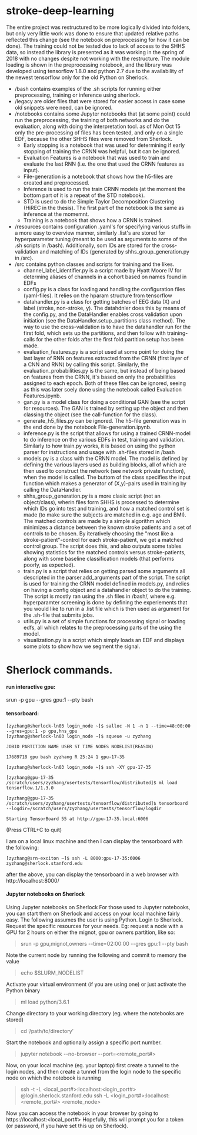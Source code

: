 # stroke-deep-learning
The entire project was restructured to be more logically divided into folders, but only very little work was done to ensure that updated relative paths reflected this change (see the notebook on preprocessing for how it can be done). The training could not be tested due to lack of access to the SHHS data, so instead the library is presented as it was working in the spring of 2018 with no changes despite not working with the restructure. The module loading is shown in the preprocessing notebook, and the library was developed using tensorflow 1.8.0 and python 2.7 due to the availability of the newest tensorflow only for the old Python on Sherlock.

* /bash contains examples of the .sh scripts for running either preprocessing, training or inference using sherlock.
* /legacy are older files that were stored for easier access in case some old snippets were need, can be ignored.
* /notebooks contains some Jupyter notebooks that (at some point) could run the preprocessing, the training of both networks and do the evaluation, along with doing the interpretation tool. as of Mon Oct 15 only the pre-processing of files has been tested, and only on a single EDF, because the other SHHS files were removed from Sherlock.
  * Early stopping is a notebook that was used for determining if early stopping of training the CRNN was helpful, but it can be ignored.
  * Evaluation Features is a notebook that was used to train and evaluate the last RNN (i.e. the one that used the CRNN features as input). 
  * File-generation is a notebook that shows how the h5-files are created and preprocessed.
  * Inference is used to run the train CRNN models (at the moment the bottom part of it is a repeat of the STD notebook).
  * STD is used to do the Simple Taylor Decomposition Clustering (HiREC in the thesis). The first part of the notebook is the same as inference at the momemnt. 
  * Training is a notebook that shows how a CRNN is trained. 
* /resources contains configuration .yaml's for specifying various stuffs in a more easy to overview manner, similarly .list's are stored for hyperparameter tuning (meant to be used as arguments to some of the .sh scripts in /bash). Additionally, som IDs are stored for the cross-validation and matching of IDs (generated by shhs_group_generation.py in /src). 
* /src contains python classes and scripts for training and the likes.
  * channel_label_identifier.py is a script made by Hyatt Moore IV for determing aliases of channels in a cohort based on names found in EDFs
  * config.py is a class for loading and handling the configuration files (yaml-files). It relies on the hparam structure from tensorflow
  * datahandler.py is a class for getting batches of EEG data (X) and label (stroke, non-stroke, y). The datahdnler does this by means of the config.py, and the DataHandler enables cross validation upon initiation (see the DataHandler.setup_partitions class method). The way to use the cross-validation is to have the datahandler run for the first fold, which sets up the partitions, and then follow with training-calls for the other folds after the first fold partition setup has been made.
  * evaluation_features.py is a script used at some point for doing the last layer of RNN on features extracted from the CRNN (first layer of a CNN and RNN) by calling this script. Similarly, the evaluation_probabilities.py is the same, but instead of being based on features from the CRNN, it's based on only the probabilities assigned to each epoch. Both of these files can be ignored, seeing as this was later soely done using the notebook called Evaluation Features.ipynb.
  * gan.py is a model class for doing a conditional GAN (see the script for resources). The GAN is trained by setting up the object and then classing the object (see the call-function for the class). 
  * generate_h5_files.py can be ignored. The h5-file generation was in the end done by the notebook File-generation.ipynb.
  * inference.py is the script that allows for using a trained CRNN-model to do inference on the various EDFs in test, training and validation.  Similarly to how train.py works, it is based on using the python parser for instructions and usage with .sh-files stored in /bash
  * models.py is a class with the CRNN model. The model is defined by defining the various layers used as building blocks, all of which are then used to construct the network (see network private function), when the model is called. The buttom of the class specifies the input function which makes a generator of (X,y)-pairs used in training by calling the DataHandler. 
  * shhs_group_generation.py is a more clasic script (not an object/class), wherin files form SHHS is processed to determine which IDs go into test and training, and how a matched control set is made (to make sure the subjects are matched in e.g. age and BMI). The matched controls are made by a simple algorithm which minimizes a distance between the known stroke patients and a set of controls to be chosen. By iteratively choosing the "most like a stroke-patient"-control for each stroke-patient, we get a matched control group. The script does this, and also outputs some tables showing statistics for the matched controls versus stroke-patients, along with some baseline classification models (that performs poorly, as expected). 
  * train.py is a script that relies on getting parsed some arguments all descripted in the parser.add_arguments part of the script. The script is used for training the CRNN model defined in models.py, and relies on having a config object and a datahandler object to do the training. The script is mostly ran using the .sh files in /bash/, where e.g. hyperparamter screening is done by defining the experiements that you would like to run in a .list file which is then used as argument for the .sh-file that submits jobs. 
  * utils.py is a set of simple functions for processing signal or loading edfs, all which relates to the preprocessing parts of the using the model.
  * visualization.py is a script which simply loads an EDF and displays some plots to show how we segment the signal.
 
# Sherlock commands.

#### run interactive gpu:
srun -p gpu --gres gpu:1 --pty bash

#### tensorboard:
```
[zyzhang@sherlock-ln03 login_node ~]$ salloc -N 1 -n 1 --time=48:00:00 --gres=gpu:1 -p gpu,hns_gpu
[zyzhang@sherlock-ln03 login_node ~]$ squeue -u zyzhang

JOBID PARTITION NAME USER ST TIME NODES NODELIST(REASON)

17689718 gpu bash zyzhang R 25:24 1 gpu-17-35

[zyzhang@sherlock-ln03 login_node ~]$ ssh -XY gpu-17-35

[zyzhang@gpu-17-35 /scratch/users/zyzhang/usertests/tensorflow/distributed]$ ml load tensorflow.1/1.3.0

[zyzhang@gpu-17-35 /scratch/users/zyzhang/usertests/tensorflow/distributed]$ tensorboard --logdir=/scratch/users/zyzhang/usertests/tensorflow/logdir

Starting TensorBoard 55 at http://gpu-17-35.local:6006
```
(Press CTRL+C to quit)

I am on a local linux machine and then I can display the tensorboard with the following:
```
[zyzhang@srn-exciton ~]$ ssh -L 8000:gpu-17-35:6006 zyzhang@sherlock.stanford.edu
```
after the above, you can display the tensorboard in a web browser with http://localhost:8000/

#### Jupyter notebooks on Sherlock

Using Jupyter notebooks on Sherlock
For those used to Jupyter notebooks, you can start them on Sherlock and access on your local machine fairly easy. The following assumes the user is using Python.
Login to Sherlock.
Request the specific resources for your needs. Eg: request a node with a GPU for 2 hours on either the mignot, gpu or owners partition, like so:
> srun -p gpu,mignot,owners --time=02:00:00 --gres gpu:1 --pty bash

Note the current node by running the following and commit to memory the value
> echo $SLURM_NODELIST

Activate your virtual environment (if you are using one) or just activate the Python binary
> ml load python/3.6.1

Change directory to your working directory (eg. where the notebooks are stored)
> cd ‘/path/to/directory’

Start the notebook and optionally assign a specific port number.
> jupyter notebook --no-browser --port=<remote_port#>

Now, on your local machine (eg. your laptop) first create a tunnel to the login nodes, and then create a tunnel from the login node to the specific node on which the notebook is running
> ssh -t -L <local_port#>:localhost:<login_port#> <sunetid>@login.sherlock.stanford.edu ssh -L <login_port#>:localhost:<remote_port#> <remote_node>

Now you can access the notebook in your browser by going to
https://localhost:<local_port#>
Hopefully, this will prompt you for a token (or password, if you have set this up on Sherlock).
